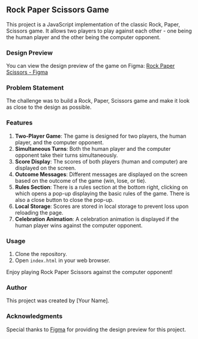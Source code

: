 ## Rock Paper Scissors Game

This project is a JavaScript implementation of the classic Rock, Paper, Scissors game. It allows two players to play against each other - one being the human player and the other being the computer opponent.

### Design Preview

You can view the design preview of the game on Figma: [Rock Paper Scissors - Figma](https://www.figma.com/file/PcJKaVsqoRk8g9xKdD3DQu/Cuvette-Task?node-id=0-1&t=wxstR6m4j8RCwtTM-0)

### Problem Statement

The challenge was to build a Rock, Paper, Scissors game and make it look as close to the design as possible.

### Features

1. **Two-Player Game**: The game is designed for two players, the human player, and the computer opponent.
2. **Simultaneous Turns**: Both the human player and the computer opponent take their turns simultaneously.
3. **Score Display**: The scores of both players (human and computer) are displayed on the screen.
4. **Outcome Messages**: Different messages are displayed on the screen based on the outcome of the game (win, lose, or tie).
5. **Rules Section**: There is a rules section at the bottom right, clicking on which opens a pop-up displaying the basic rules of the game. There is also a close button to close the pop-up.
6. **Local Storage**: Scores are stored in local storage to prevent loss upon reloading the page.
7. **Celebration Animation**: A celebration animation is displayed if the human player wins against the computer opponent.

### Usage

1. Clone the repository.
2. Open `index.html` in your web browser.

Enjoy playing Rock Paper Scissors against the computer opponent!

### Author

This project was created by [Your Name].

### Acknowledgments

Special thanks to [Figma](https://www.figma.com) for providing the design preview for this project.

